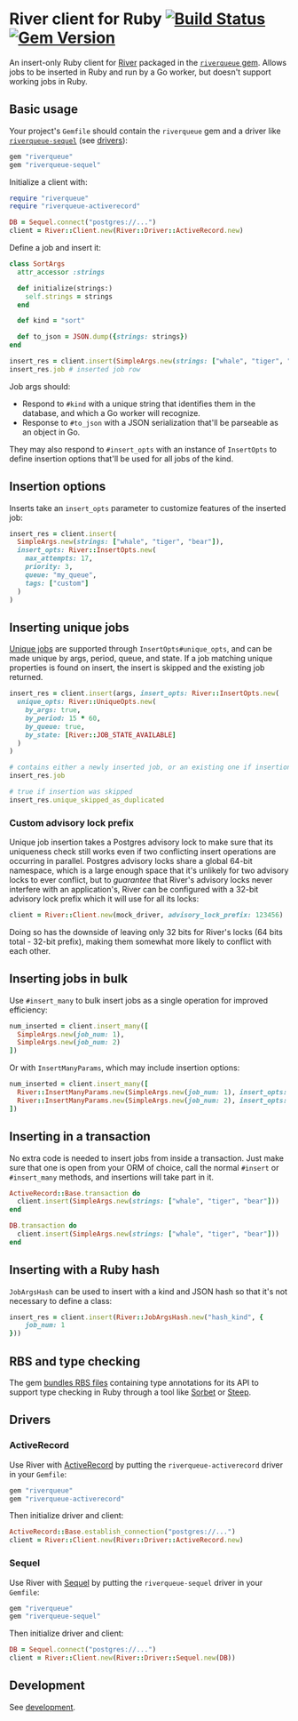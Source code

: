 # River client for Ruby [![Build Status](https://github.com/riverqueue/riverqueue-ruby/workflows/CI/badge.svg)](https://github.com/riverqueue/riverqueue-ruby/actions) [![Gem Version](https://badge.fury.io/rb/riverqueue.svg)](https://badge.fury.io/rb/riverqueue)

An insert-only Ruby client for [River](https://github.com/riverqueue/river) packaged in the [`riverqueue` gem](https://rubygems.org/gems/riverqueue). Allows jobs to be inserted in Ruby and run by a Go worker, but doesn't support working jobs in Ruby.

## Basic usage

Your project's `Gemfile` should contain the `riverqueue` gem and a driver like [`riverqueue-sequel`](https://github.com/riverqueue/riverqueue-ruby/driver/riverqueue-sequel) (see [drivers](#drivers)):

```ruby
gem "riverqueue"
gem "riverqueue-sequel"
```

Initialize a client with:

```ruby
require "riverqueue"
require "riverqueue-activerecord"

DB = Sequel.connect("postgres://...")
client = River::Client.new(River::Driver::ActiveRecord.new)
```

Define a job and insert it:

```ruby
class SortArgs
  attr_accessor :strings

  def initialize(strings:)
    self.strings = strings
  end

  def kind = "sort"

  def to_json = JSON.dump({strings: strings})
end

insert_res = client.insert(SimpleArgs.new(strings: ["whale", "tiger", "bear"]))
insert_res.job # inserted job row
```

Job args should:

* Respond to `#kind` with a unique string that identifies them in the database, and which a Go worker will recognize.
* Response to `#to_json` with a JSON serialization that'll be parseable as an object in Go.

They may also respond to `#insert_opts` with an instance of `InsertOpts` to define insertion options that'll be used for all jobs of the kind.

## Insertion options

Inserts take an `insert_opts` parameter to customize features of the inserted job:

```ruby
insert_res = client.insert(
  SimpleArgs.new(strings: ["whale", "tiger", "bear"]),
  insert_opts: River::InsertOpts.new(
    max_attempts: 17,
    priority: 3,
    queue: "my_queue",
    tags: ["custom"]
  )
)
```

## Inserting unique jobs

[Unique jobs](https://riverqueue.com/docs/unique-jobs) are supported through `InsertOpts#unique_opts`, and can be made unique by args, period, queue, and state. If a job matching unique properties is found on insert, the insert is skipped and the existing job returned.

```ruby
insert_res = client.insert(args, insert_opts: River::InsertOpts.new(
  unique_opts: River::UniqueOpts.new(
    by_args: true,
    by_period: 15 * 60,
    by_queue: true,
    by_state: [River::JOB_STATE_AVAILABLE]
  )
)

# contains either a newly inserted job, or an existing one if insertion was skipped
insert_res.job

# true if insertion was skipped
insert_res.unique_skipped_as_duplicated
```

### Custom advisory lock prefix

Unique job insertion takes a Postgres advisory lock to make sure that its uniqueness check still works even if two conflicting insert operations are occurring in parallel. Postgres advisory locks share a global 64-bit namespace, which is a large enough space that it's unlikely for two advisory locks to ever conflict, but to _guarantee_ that River's advisory locks never interfere with an application's, River can be configured with a 32-bit advisory lock prefix which it will use for all its locks:

```ruby
client = River::Client.new(mock_driver, advisory_lock_prefix: 123456)
```

Doing so has the downside of leaving only 32 bits for River's locks (64 bits total - 32-bit prefix), making them somewhat more likely to conflict with each other.

## Inserting jobs in bulk

Use `#insert_many` to bulk insert jobs as a single operation for improved efficiency:

```ruby
num_inserted = client.insert_many([
  SimpleArgs.new(job_num: 1),
  SimpleArgs.new(job_num: 2)
])
```

Or with `InsertManyParams`, which may include insertion options:

```ruby
num_inserted = client.insert_many([
  River::InsertManyParams.new(SimpleArgs.new(job_num: 1), insert_opts: River::InsertOpts.new(max_attempts: 5)),
  River::InsertManyParams.new(SimpleArgs.new(job_num: 2), insert_opts: River::InsertOpts.new(queue: "high_priority"))
])
```

## Inserting in a transaction

No extra code is needed to insert jobs from inside a transaction. Just make sure that one is open from your ORM of choice, call the normal `#insert` or `#insert_many` methods, and insertions will take part in it.

```ruby
ActiveRecord::Base.transaction do
  client.insert(SimpleArgs.new(strings: ["whale", "tiger", "bear"]))
end
```

```ruby
DB.transaction do
  client.insert(SimpleArgs.new(strings: ["whale", "tiger", "bear"]))
end
```

## Inserting with a Ruby hash

`JobArgsHash` can be used to insert with a kind and JSON hash so that it's not necessary to define a class:

```ruby
insert_res = client.insert(River::JobArgsHash.new("hash_kind", {
    job_num: 1
}))
```

## RBS and type checking

The gem [bundles RBS files](https://github.com/riverqueue/riverqueue-ruby/tree/master/sig) containing type annotations for its API to support type checking in Ruby through a tool like [Sorbet](https://sorbet.org/) or [Steep](https://github.com/soutaro/steep).

## Drivers

### ActiveRecord

Use River with [ActiveRecord](https://guides.rubyonrails.org/active_record_basics.html) by putting the `riverqueue-activerecord` driver in your `Gemfile`:

```ruby
gem "riverqueue"
gem "riverqueue-activerecord"
```

Then initialize driver and client:

```ruby
ActiveRecord::Base.establish_connection("postgres://...")
client = River::Client.new(River::Driver::ActiveRecord.new)
```

### Sequel

Use River with [Sequel](https://github.com/jeremyevans/sequel) by putting the `riverqueue-sequel` driver in your `Gemfile`:

```ruby
gem "riverqueue"
gem "riverqueue-sequel"
```

Then initialize driver and client:

```ruby
DB = Sequel.connect("postgres://...")
client = River::Client.new(River::Driver::Sequel.new(DB))
```

## Development

See [development](./development.md).
